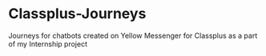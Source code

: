 # Classplus-Journeys
Journeys for chatbots created on Yellow Messenger for Classplus as a part of my Internship project
